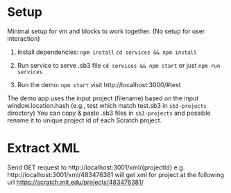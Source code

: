 # Setup

Minimal setup for vm and blocks to work together.
(No setup for user interaction)

1. Install dependencies:
   `npm install`
   `cd services && npm install`

2. Run service to serve .sb3 file
   `cd services && npm start` or just `npm run services`

3. Run the demo:
   `npm start`
   visit http://localhost:3000/#test

The demo app uses the input project (filename) based on the input window.location.hash (e.g., test which match test.sb3 in `sb3-projects` directory)
You can copy & paste .sb3 files in `sb3-projects` and possible rename it to unique project id of each Scratch project.

# Extract XML

Send GET request to http://localhost:3001/xml/{projectId}
e.g. http://localhost:3001/xml/483476381 will get xml for project at the following url
https://scratch.mit.edu/projects/483476381/
